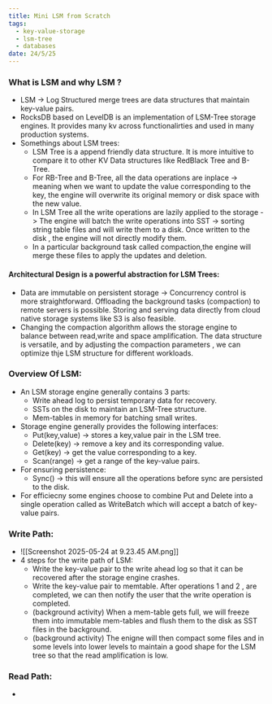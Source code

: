 ```yaml
---
title: Mini LSM from Scratch
tags:
  - key-value-storage
  - lsm-tree
  - databases
date: 24/5/25
---
```

### What is LSM and why LSM ?
- LSM -> Log Structured merge trees are data structures that maintain key-value pairs.
- RocksDB based on LevelDB is an implementation of LSM-Tree storage engines. It provides many kv across functionalirties and used in many production systems.
- Somethings about LSM trees:
	- LSM Tree is a append friendly data structure. It is more intuitive to compare it to other KV Data structures like RedBlack Tree and B-Tree.
	- For RB-Tree and B-Tree, all the data operations are inplace -> meaning when we want to update the value corresponding to the key, the engine will overwrite its original memory or disk space with the new value. 
	- In LSM Tree all the write operations are lazily applied to the storage -> The engine will batch the write operations into SST -> sorting string table files and will write them to a disk. Once written to the disk , the engine will not directly modify them.
	- In a particular background task called compaction,the engine will merge these files to apply the updates and deletion.
#### Architectural Design is a powerful abstraction for LSM Trees:
- Data are immutable on persistent storage -> Concurrency control is more straightforward. Offloading the background tasks (compaction) to remote servers is possible. Storing and serving data directly from cloud native storage systems like S3 is also feasible.
- Changing the compaction algorithm allows the storage engine to balance between read,write and space amplification. The data structure is versatile, and by adjusting the compaction parameters , we can optimize thje LSM structure for different workloads.

### Overview Of LSM:
- An LSM storage engine generally contains 3 parts:
	- Write ahead log to persist temporary data for recovery.
	- SSTs on the disk to maintain an LSM-Tree structure.
	- Mem-tables in memory for batching small writes.
- Storage engine generally provides the following interfaces:
	- Put(key,value) -> stores a key,value pair in the LSM tree.
	- Delete(key) -> remove a key and its corresponding value.
	- Get(key) -> get the value corresponding to a key.
	- Scan(range) -> get a range of the key-value pairs.
- For ensuring persistence:
	- Sync() -> this will ensure all the operations before sync are persisted to the disk.
- For efficiecny some engines choose to combine Put and Delete into a single operation called as WriteBatch which will accept a batch of key-value pairs.

### Write Path:
- ![[Screenshot 2025-05-24 at 9.23.45 AM.png]]
-  4 steps for the write path of LSM:
	- Write the key-value pair to the write ahead log so that it can be recovered after the storage engine crashes.
	- Write the key-value pair to memtable. After operations 1 and 2 , are completed, we can then notify the user that the  write operation is completed.
	- (background activity) When a mem-table gets full, we will freeze them into immutable mem-tables and flush them to the disk as SST files in the background.
	- (background activity) The enigne will then compact some files and in some levels into lower levels to maintain a good shape for the LSM tree so that the read amplification is low.

### Read Path: 
- 
